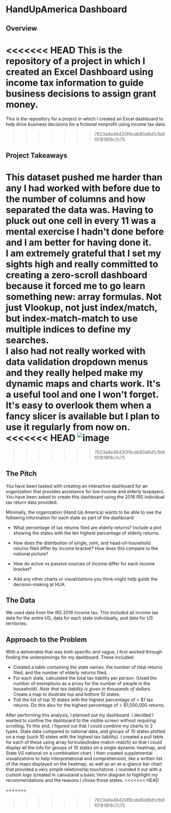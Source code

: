 # HandUpAmerica Dashboard

## Overview
<<<<<<< HEAD
This is the repository of a project in which I created an Excel Dashboard using income tax information to guide business decisions to assign grant money.
=======
This is the repository for a project in which I created an Excel dashboard to help drive business decisions for a fictional nonprofit using income tax data. 

>>>>>>> 7623a8e46420f9cdb90d6d1cfb8f01818f9c7c75
## Project Takeaways
This dataset pushed me harder than any I had worked with before due to the number of columns and how separated the data was. Having to pluck out one cell in every 11 was a mental exercise I hadn't done before and I am better for having done it.   
I am extremely grateful that I set my sights high and really committed to creating a zero-scroll dashboard because it forced me to go learn something new: array formulas. Not just Vlookup, not just index/match, but index-match-match to use multiple indices to define my searches.  
I also had not really worked with data validation dropdown menus and they really helped make my dynamic maps and charts work. It's a useful tool and one I won't forget. It's easy to overlook them when a fancy slicer is available but I plan to use it regularly from now on.  
<<<<<<< HEAD
![image](https://user-images.githubusercontent.com/52726447/71217406-57f5ad00-2283-11ea-80b5-92ce7ae9be2f.png)
=======
>>>>>>> 7623a8e46420f9cdb90d6d1cfb8f01818f9c7c75

## The Pitch
You have been tasked with creating an interactive dashboard for an organization that provides assistance for low income and elderly taxpayers. You have been asked to create this dashboard using the 2016 IRS individual tax return data provided.

Minimally, the organization (Hand Up America) wants to be able to see the following information for each state as part of the dashboard:

 - What percentage of tax returns filed are elderly returns? Include a plot showing the states with the ten highest percentage of elderly returns.

 - How does the distribution of single, joint, and head-of-household returns filed differ by income bracket? How does this compare to the national picture?

 - How do active vs passive sources of income differ for each income bracket?
 - Add any other charts or visualizations you think might help guide the decision-making at HUA.
 
## The Data
We used data from the IRS 2016 income tax. This included all income tax data for the entire US, data for each state individually, and data for US territories.

## Approach to the Problem
With a deliverable that was both specific and vague, I first worked through finding the underpinnings for my dashboard. These included:
 - Created a table containing the state names, the number of total returns filed, and the number of elderly returns filed.
 - For each state, calculated the total tax liability per person. (Used the number of exemptions as a proxy for the number of people in the household). *Note that tax liability is given in thousands of dollars.* Create a map to illustrate top and bottom 10 states.
 - Pull the list of top 10 states with the highest percentage of < $1 tax returns. Do this also for the highest percentage of > $1,000,000 returns.

 After performing this analysis, I planned out my dashboard. I decided I wanted to confine the dashboard to the visible screen without requiring scrolling. To this end, I figured out that I could combine my charts to 2 types: State data compared to national data, and groups of 10 states plotted on a map (such 10 states with the highest tax liability). I created a pull table for each of these using array formulas(Index-match-match) so that I could display all the info for groups of 10 states on a single dynamic heatmap, and State VS national on a combination chart. I then created supplemental visualizations to help interpretational and comprehension, like a written list of the maps displayed on the heatmap, as well as an at-a-glance bar chart that provided a very simple relationship touchstone. I rounded it out with a custom logo (created in canva)and a basic Venn diagram to highlight my recommendations and the reasons I chose those states.
<<<<<<< HEAD


=======
>>>>>>> 7623a8e46420f9cdb90d6d1cfb8f01818f9c7c75
